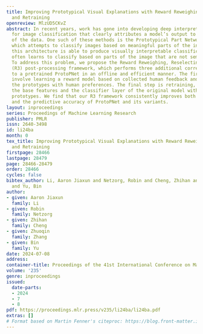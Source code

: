 ```yaml
---
title: Improving Prototypical Visual Explanations with Reward Reweighing, Reselection,
  and Retraining
openreview: MlzUD5CKvZ
abstract: In recent years, work has gone into developing deep interpretable methods
  for image classification that clearly attributes a model’s output to specific features
  of the data. One such of these methods is the Prototypical Part Network (ProtoPNet),
  which attempts to classify images based on meaningful parts of the input. While
  this architecture is able to produce visually interpretable classifications, it
  often learns to classify based on parts of the image that are not semantically meaningful.
  To address this problem, we propose the Reward Reweighing, Reselecting, and Retraining
  (R3) post-processing framework, which performs three additional corrective updates
  to a pretrained ProtoPNet in an offline and efficient manner. The first two steps
  involve learning a reward model based on collected human feedback and then aligning
  the prototypes with human preferences. The final step is retraining, which realigns
  the base features and the classifier layer of the original model with the updated
  prototypes. We find that our R3 framework consistently improves both the interpretability
  and the predictive accuracy of ProtoPNet and its variants.
layout: inproceedings
series: Proceedings of Machine Learning Research
publisher: PMLR
issn: 2640-3498
id: li24ba
month: 0
tex_title: Improving Prototypical Visual Explanations with Reward Reweighing, Reselection,
  and Retraining
firstpage: 28466
lastpage: 28479
page: 28466-28479
order: 28466
cycles: false
bibtex_author: Li, Aaron Jiaxun and Netzorg, Robin and Cheng, Zhihan and Zhang, Zhuoqin
  and Yu, Bin
author:
- given: Aaron Jiaxun
  family: Li
- given: Robin
  family: Netzorg
- given: Zhihan
  family: Cheng
- given: Zhuoqin
  family: Zhang
- given: Bin
  family: Yu
date: 2024-07-08
address:
container-title: Proceedings of the 41st International Conference on Machine Learning
volume: '235'
genre: inproceedings
issued:
  date-parts:
  - 2024
  - 7
  - 8
pdf: https://proceedings.mlr.press/v235/li24ba/li24ba.pdf
extras: []
# Format based on Martin Fenner's citeproc: https://blog.front-matter.io/posts/citeproc-yaml-for-bibliographies/
---
```

